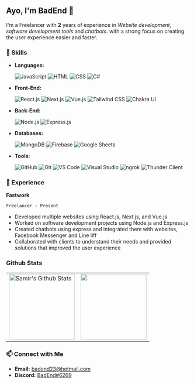 ## Ayo, I'm BadEnd 👋

I'm a Freelancer with **2** years of experience in *Website development*, *software development tools* and *chatbots*. with a strong focus on creating the user experience easier and faster.

### 🚀 Skills
- **Languages:**

  ![JavaScript](https://img.shields.io/badge/-JavaScript-yellow?style=flat-square&logo=javascript&logoColor=white)
  ![HTML](https://img.shields.io/badge/-HTML-orange?style=flat-square&logo=html5&logoColor=white)
  ![CSS](https://img.shields.io/badge/-CSS-blue?style=flat-square&logo=css3&logoColor=white)
  ![C#](https://img.shields.io/badge/-C%23-purple?style=flat-square&logo=csharp&logoColor=white)
  
- **Front-End:**

  ![React.js](https://img.shields.io/badge/-React.js-blue?style=flat-square&logo=react&logoColor=white)
  ![Next.js](https://img.shields.io/badge/-Next.js-black?style=flat-square&logo=nextdotjs&logoColor=white)
  ![Vue.js](https://img.shields.io/badge/-Vue.js-green?style=flat-square&logo=vue-dot-js&logoColor=white)
  ![Tailwind CSS](https://img.shields.io/badge/-Tailwind_CSS-blueviolet?style=flat-square&logo=tailwind-css&logoColor=white)
  ![Chakra UI](https://img.shields.io/badge/-Chakra_UI-teal?style=flat-square&logo=chakra-ui&logoColor=white)
  
- **Back-End:**

  ![Node.js](https://img.shields.io/badge/-Node.js-green?style=flat-square&logo=node-dot-js&logoColor=white)
  ![Express.js](https://img.shields.io/badge/-Express.js-grey?style=flat-square&logo=express&logoColor=white)
  
- **Databases:**

  ![MongoDB](https://img.shields.io/badge/-MongoDB-green?style=flat-square&logo=mongodb&logoColor=white)
  ![Firebase](https://img.shields.io/badge/-Firebase-yellow?style=flat-square&logo=firebase&logoColor=white)
  ![Google Sheets](https://img.shields.io/badge/-Google_Sheets-blue?style=flat-square&logo=google-sheets&logoColor=white)
  
- **Tools:**

  ![GitHub](https://img.shields.io/badge/-GitHub-black?style=flat-square&logo=github&logoColor=white)
  ![Git](https://img.shields.io/badge/-Git-orange?style=flat-square&logo=git&logoColor=white)
  ![VS Code](https://img.shields.io/badge/-VS_Code-blue?style=flat-square&logo=visual-studio-code&logoColor=white)
  ![Visual Studio](https://img.shields.io/badge/-Visual_Studio-purple?style=flat-square&logo=visual-studio&logoColor=white)
  ![ngrok](https://img.shields.io/badge/-ngrok-blueviolet?style=flat-square&logo=ngrok&logoColor=white)
  ![Thunder Client](https://img.shields.io/badge/-Thunder_Client-blue?style=flat-square&logo=thunderbird&logoColor=white)

### 💼 Experience
**Fastwork**

`Freelancer - Present`

- Developed multiple websites using React.js, Next.js, and Vue.js
- Worked on software development projects using Node.js and Express.js
- Created chatbots using express and integrated them with websites, Facebook Messenger and Line liff
- Collaborated with clients to understand their needs and provided solutions that improved the user experience

### Github Stats
<p align="center">
<table>
<tr>
  
  <td>
  <a href="https://github.com/BadEnd777">
  <img align="center" src="https://github-readme-stats.vercel.app/api?username=BadEnd777&show_icons=true&include_all_commits=true&theme=tokyonight&hide_border=true" alt="Samir's Github Stats" height="180rem" />
  </a>
  </td>
    
  <td> 
<a href="https://github.com/BadEnd777"><img align="center" src="https://github-readme-stats.vercel.app/api/top-langs/?username=BadEnd777&layout=compact&theme=tokyonight&hide_border=true" height="180rem"/></a>
  </td>
    
</tr>
</table>
</p>

### 📫 Connect with Me
- **Email:** badend23@hotmail.com
- **Discord:** [BadEnd#6269](https://discord.com/users/1079117717090611260)
<!--
- **LinkedIn:**
-->
